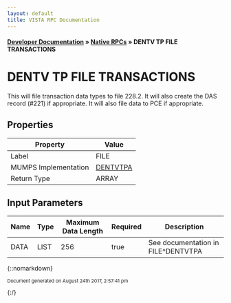 ```yaml
---
layout: default
title: VISTA RPC Documentation
---
```


#### [Developer Documentation](../index) &#187; [Native RPCs](TableOfContents) &#187; DENTV TP FILE TRANSACTIONS<br/>
# DENTV TP FILE TRANSACTIONS

This will file transaction data types to file 228.2.  It will also create the DAS record (#221) if appropriate.  It will also file data to PCE if appropriate.

## Properties

Property | Value
--- | ---
Label | FILE
MUMPS Implementation | [DENTVTPA](http://code.osehra.org/dox/Routine_DENTVTPA_source.html)
Return Type | ARRAY


## Input Parameters

Name | Type | Maximum Data Length | Required | Description
--- | --- | --- | --- | ---
DATA | LIST | 256 | true | See documentation in FILE^DENTVTPA



{::nomarkdown} <br/><p style="font-size: 11px">Document generated on August 24th 2017, 2:57:41 pm</p>{:/}